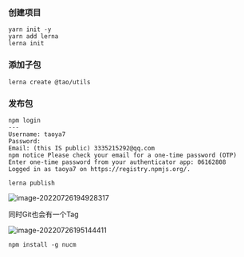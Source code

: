 
### 创建项目

```shell
yarn init -y
yarn add lerna
lerna init
```



### 添加子包



```shell
lerna create @tao/utils
```



### 发布包

```
npm login
---
Username: taoya7
Password: 
Email: (this IS public) 3335215292@qq.com
npm notice Please check your email for a one-time password (OTP)
Enter one-time password from your authenticator app: 06162808
Logged in as taoya7 on https://registry.npmjs.org/.
```





```
lerna publish
```



![image-20220726194928317](https://file.569781231.xyz/building/20220726194928_repeat_1658836168905__179477.png)



同时Git也会有一个Tag



![image-20220726195144411](https://file.569781231.xyz/building/20220726195144_repeat_1658836304593__919426.png)







```
npm install -g nucm
```

